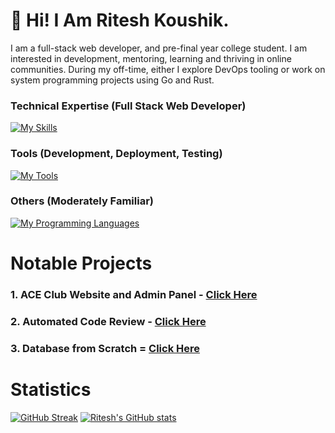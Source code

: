 # 💫 Hi! I Am Ritesh Koushik.
I am a full-stack web developer, and pre-final year college student. I am interested in development, mentoring, learning and thriving in online communities. During my off-time, either I explore DevOps tooling or work on system programming projects using Go and Rust.

### Technical Expertise (Full Stack Web Developer)
[![My Skills](https://skillicons.dev/icons?i=ts,react,next,tailwind,materialui,nodejs,express,mysql,postgres,mongodb,prisma,go,rust,graphql,kafka,bun&theme=light&perline=6)](https://skillicons.dev)

### Tools (Development, Deployment, Testing)
[![My Tools](https://skillicons.dev/icons?i=arch,vim,neovim,vscode,git,githubactions,ubuntu,nginx,docker,kubernetes,prometheus,grafana,supabase,postman&theme=light&perline=6)](https://skillicons.dev)

### Others (Moderately Familiar)
[![My Programming Languages](https://skillicons.dev/icons?i=c,cpp,python,arduino,raspberrypi,java,ruby,bash,arduino&theme=light&perline=6)](https://skillicons.dev)

# Notable Projects
### 1. ACE Club Website and Admin Panel - [Click Here](https://github.com/IAmRiteshKoushik/ace)
### 2. Automated Code Review - [Click Here](https://github.com/IAmRiteshKoushik/coderev-web)
### 3. Database from Scratch = [Click Here](https://github.com/IAmRiteshKoushik/db-dev)

# Statistics
[![GitHub Streak](https://streak-stats.demolab.com?user=IAmRiteshKoushik&theme=tokyonight&hide_border=false&card_width=510)](https://git.io/streak-stats)
[![Ritesh's GitHub stats](https://github-readme-stats.vercel.app/api?username=IAmRiteshKoushik&&show_icons=true&theme=tokyonight)](https://github.com/anuraghazr/github-readme-stats)

<source
        srcset="https://github-readme-stats.vercel.app/api/top-langs/?username=IAmRiteshKoushik&size_weight=0.5&count_weight=0.5&layout=compact&theme=tokyonight"
        media="(prefers-color-scheme: light), (prefers-color-scheme: no-preference)"
/>
